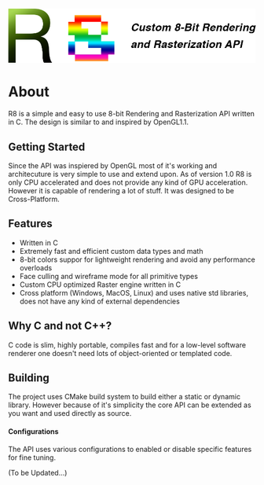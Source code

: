 ![](https://github.com/Pikachuxxxx/R8/blob/master/resources/Branding%20/R8-T.png)

# About
R8 is a simple and easy to use 8-bit Rendering and Rasterization API written in C. The design is similar to and inspired by OpenGL1.1. 

## Getting Started
Since the API was inspiered by OpenGL most of it's working and architecuture is very simple to use and extend upon. As of version 1.0 R8 is only CPU accelerated and does not provide any kind of GPU acceleration. However it is capable of rendering a lot of stuff. It was designed to be Cross-Platform.

## Features
- Written in C
- Extremely fast and efficient custom data types and math
- 8-bit colors suppor for lightweight rendering and avoid any performance overloads
- Face culling and wireframe mode for all primitive types
- Custom CPU optimized Raster engine written in C
- Cross platform (Windows, MacOS, Linux) and uses native std libraries, does not have any kind of external dependencies

## Why C and not C++?

C code is slim, highly portable, compiles fast and for a low-level software renderer one doesn't need lots of object-oriented or templated code.

## Building 
The project uses CMake build system to build either a static or dynamic library. However because of it's simplicity the core API can be extended as you want and used directly as source.

#### Configurations 
The API uses various configurations to enabled or disable specific features for fine tuning. 

(To be Updated...)
